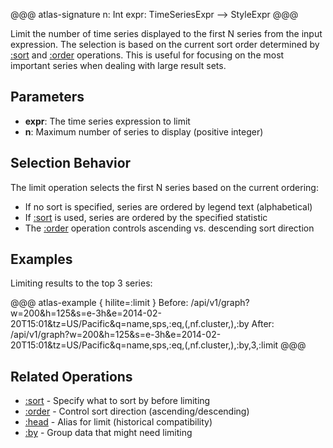 @@@ atlas-signature
n: Int
expr: TimeSeriesExpr
-->
StyleExpr
@@@

Limit the number of time series displayed to the first N series from the input expression.
The selection is based on the current sort order determined by [:sort](sort.md) and
[:order](order.md) operations. This is useful for focusing on the most important series
when dealing with large result sets.

## Parameters

* **expr**: The time series expression to limit
* **n**: Maximum number of series to display (positive integer)

## Selection Behavior

The limit operation selects the first N series based on the current ordering:
- If no sort is specified, series are ordered by legend text (alphabetical)
- If [:sort](sort.md) is used, series are ordered by the specified statistic
- The [:order](order.md) operation controls ascending vs. descending sort direction

## Examples

Limiting results to the top 3 series:

@@@ atlas-example { hilite=:limit }
Before: /api/v1/graph?w=200&h=125&s=e-3h&e=2014-02-20T15:01&tz=US/Pacific&q=name,sps,:eq,(,nf.cluster,),:by
After: /api/v1/graph?w=200&h=125&s=e-3h&e=2014-02-20T15:01&tz=US/Pacific&q=name,sps,:eq,(,nf.cluster,),:by,3,:limit
@@@

## Related Operations

* [:sort](sort.md) - Specify what to sort by before limiting
* [:order](order.md) - Control sort direction (ascending/descending)
* [:head](head.md) - Alias for limit (historical compatibility)
* [:by](by.md) - Group data that might need limiting